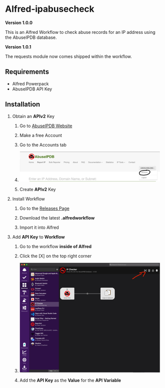 # Alfred-ipabusecheck

**Version 1.0.0**

This is an Alfred Workflow to check abuse records for an IP address using the AbuseIPDB database.

**Version 1.0.1**

The requests module now comes shipped within the workflow.
## Requirements

* Alfred Powerpack
* AbuseIPDB API Key

## Installation
1. Obtain an **APIv2** Key
    1. Go to [AbuseIPDB Website](https://abuseipdb.com)

    1. Make a free Account

    1. Go to the Accounts tab

    1. ![alt text](https://raw.githubusercontent.com/LeSchlongLong/alfred-ipabuse/master/AccountsTab.png)

    1. Create **APIv2** Key

1. Install Workflow 
    1. Go to the [Releases Page](https://github.com/LeSchlongLong/alfred-ipabuse/releases)

    1. Download the latest **.alfredworkflow**

    1. Import it into Alfred

1. Add **API Key** to **Workflow**
    1. Go to the workflow **inside of Alfred**

    1. Click the [X] on the top right corner

    1. ![alt text](https://raw.githubusercontent.com/LeSchlongLong/alfred-ipabuse/master/Workflow.png)

    1. Add the **API Key** as the **Value** for the **API Variable**
